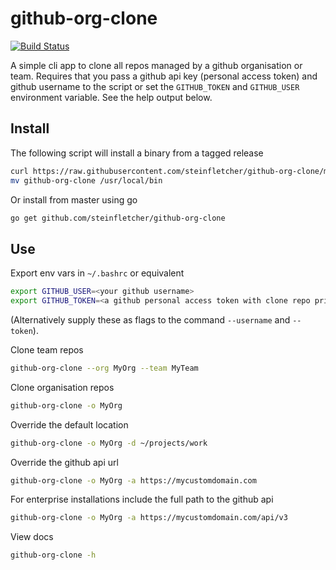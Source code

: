 # github-org-clone

[![Build Status](https://travis-ci.org/steinfletcher/github-org-clone.svg?branch=master)](https://travis-ci.org/steinfletcher/github-org-clone)

A simple cli app to clone all repos managed by a github organisation or team.
Requires that you pass a github api key (personal access token) and github username to the script or set the `GITHUB_TOKEN` and `GITHUB_USER` environment variable. See the help output below.

## Install

The following script will install a binary from a tagged release 

```bash
curl https://raw.githubusercontent.com/steinfletcher/github-org-clone/master/download.sh | sh
mv github-org-clone /usr/local/bin
```

Or install from master using go

```bash
go get github.com/steinfletcher/github-org-clone
```

## Use

Export env vars in `~/.bashrc` or equivalent

```bash
export GITHUB_USER=<your github username>
export GITHUB_TOKEN=<a github personal access token with clone repo privileges>
```

(Alternatively supply these as flags to the command `--username` and `--token`).

Clone team repos

```bash
github-org-clone --org MyOrg --team MyTeam
```

Clone organisation repos

```bash
github-org-clone -o MyOrg
```

Override the default location

```bash
github-org-clone -o MyOrg -d ~/projects/work
```

Override the github api url

```bash
github-org-clone -o MyOrg -a https://mycustomdomain.com
```

For enterprise installations include the full path to the github api

```bash
github-org-clone -o MyOrg -a https://mycustomdomain.com/api/v3
```

View docs

```bash
github-org-clone -h
```
